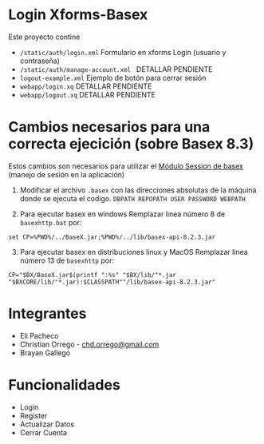 # Login Xforms-Basex #
Este proyecto contine 
* ```/static/auth/login.xml``` Formulario en xforms Login (usuario y contraseña)
* ```/static/auth/manage-account.xml ```  DETALLAR PENDIENTE
*  ```logout-example.xml``` Ejemplo de botón para cerrar sesión
* ```webapp/login.xq``` DETALLAR PENDIENTE
* ```webapp/logout.xq``` DETALLAR PENDIENTE

# Cambios necesarios para una correcta ejecición (sobre Basex 8.3) #
Estos cambios son necesarios para utilizar el [Módulo Session de basex](http://docs.basex.org/wiki/Session_Module) (manejo de sesión en la aplicación)
1. Modificar el archivo ```.basex``` con las direcciones absolutas de la máquina donde se ejecuta el codigo. ```DBPATH REPOPATH USER PASSWORD WEBPATH```

2. Para ejecutar basex en windows
Remplazar linea número 8 de ```basexhttp.bat``` por:
```
set CP=%PWD%/../BaseX.jar;%PWD%/../lib/basex-api-8.2.3.jar
```
3. Para ejecutar basex en distribuciones linux y MacOS
Remplazar linea número 13 de ```basexhttp``` por: 
```
CP="$BX/BaseX.jar$(printf ":%s" "$BX/lib/"*.jar "$BXCORE/lib/"*.jar):$CLASSPATH""/lib/basex-api-8.2.3.jar"
```

# Integrantes #
* Eli Pacheco 
* Christian Orrego - chd.orrego@gmail.com
* Brayan Gallego 

# Funcionalidades # 
* Login
* Register 
* Actualizar Datos
* Cerrar Cuenta
